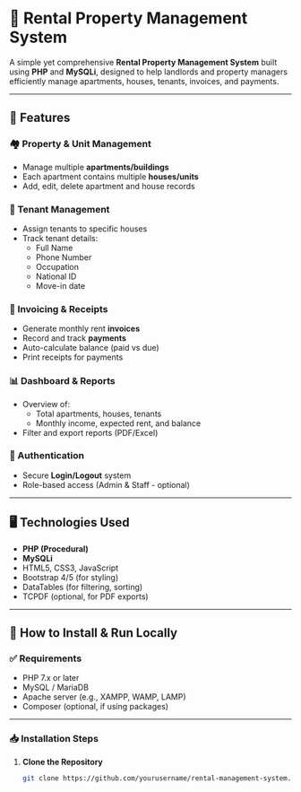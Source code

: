 # 🏢 Rental Property Management System

A simple yet comprehensive **Rental Property Management System** built using **PHP** and **MySQLi**, designed to help landlords and property managers efficiently manage apartments, houses, tenants, invoices, and payments.

---

## 🔧 Features

### 🏘️ Property & Unit Management
- Manage multiple **apartments/buildings**
- Each apartment contains multiple **houses/units**
- Add, edit, delete apartment and house records

### 👤 Tenant Management
- Assign tenants to specific houses
- Track tenant details:
  - Full Name
  - Phone Number
  - Occupation
  - National ID
  - Move-in date

### 📄 Invoicing & Receipts
- Generate monthly rent **invoices**
- Record and track **payments**
- Auto-calculate balance (paid vs due)
- Print receipts for payments

### 📊 Dashboard & Reports
- Overview of:
  - Total apartments, houses, tenants
  - Monthly income, expected rent, and balance
- Filter and export reports (PDF/Excel)

### 🔐 Authentication
- Secure **Login/Logout** system
- Role-based access (Admin & Staff - optional)

---

## 🖥️ Technologies Used

- **PHP (Procedural)**
- **MySQLi**
- HTML5, CSS3, JavaScript
- Bootstrap 4/5 (for styling)
- DataTables (for filtering, sorting)
- TCPDF (optional, for PDF exports)

---

## 🚀 How to Install & Run Locally

### ✅ Requirements

- PHP 7.x or later
- MySQL / MariaDB
- Apache server (e.g., XAMPP, WAMP, LAMP)
- Composer (optional, if using packages)

---

### 📥 Installation Steps

1. **Clone the Repository**
   ```bash
   git clone https://github.com/yourusername/rental-management-system.git
